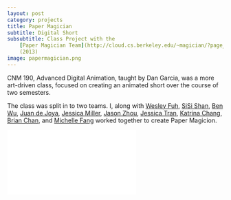 ```yaml
---
layout: post
category: projects
title: Paper Magician
subtitle: Digital Short
subsubtitle: Class Project with the 
    [Paper Magician Team](http://cloud.cs.berkeley.edu/~magician/?page_id=19)
    (2013)
image: papermagician.png
---
```

CNM 190, Advanced Digital Animation, taught by Dan Garcia, was a more 
art-driven class, focused on creating an animated short over the course of
two semesters.

The class was split in to two teams. I, along with 
[Wesley Fuh](http://fuhportfolio.weebly.com/), 
[SiSi Shan](http://cloud.cs.berkeley.edu/~magician/?author=3),
[Ben Wu](http://benwu.net/), 
[Juan de Joya](http://juandejoya.tumblr.com/),
[Jessica Miller](http://cloud.cs.berkeley.edu/~magician/?author=10),
[Jason Zhou](http://cloud.cs.berkeley.edu/~magician/?author=11), 
[Jessica Tran](http://cloud.cs.berkeley.edu/~magician/?author=9), 
[Katrina Chang](http://cloud.cs.berkeley.edu/~magician/?author=12),
[Brian Chan](http://cloud.cs.berkeley.edu/~magician/?author=5), 
and [Michelle Fang](http://michellelovesart.wordpress.com/)
worked together to create Paper Magicion.

<iframe class="video" 
    src="//www.youtube.com/embed/OLvQDCJyGcA"
    frameborder="0" allowfullscreen></iframe>
